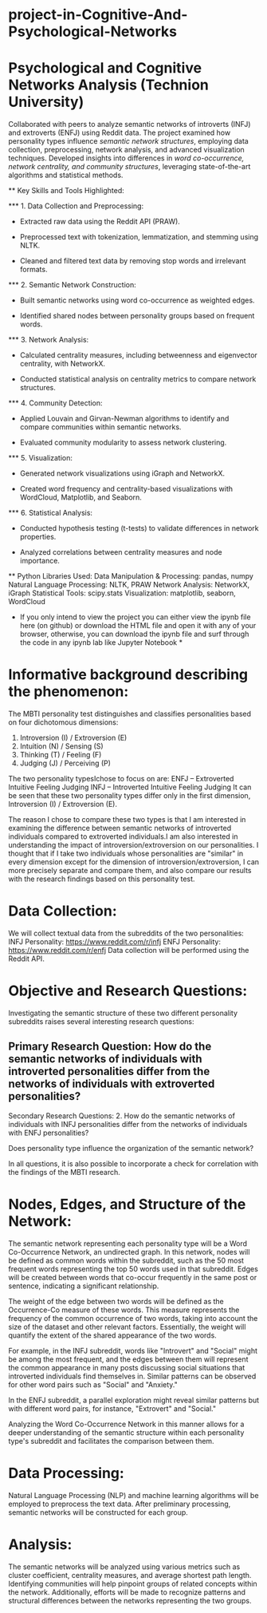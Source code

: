 # project-in-Cognitive-And-Psychological-Networks

# Psychological and Cognitive Networks Analysis (Technion University)
Collaborated with peers to analyze semantic networks of introverts (INFJ) and extroverts (ENFJ) using Reddit data. The project examined how personality types influence *semantic network structures*, employing data collection, preprocessing, network analysis, and advanced visualization techniques. Developed insights into differences in *word co-occurrence, network centrality, and community structures*, leveraging state-of-the-art algorithms and statistical methods.



** Key Skills and Tools Highlighted:

*** 1. Data Collection and Preprocessing: 

* Extracted raw data using the Reddit API (PRAW).

* Preprocessed text with tokenization, lemmatization, and stemming using NLTK.

* Cleaned and filtered text data by removing stop words and irrelevant formats.


*** 2. Semantic Network Construction:

* Built semantic networks using word co-occurrence as weighted edges.

* Identified shared nodes between personality groups based on frequent words.

*** 3. Network Analysis:

* Calculated centrality measures, including betweenness and eigenvector centrality, with NetworkX.

* Conducted statistical analysis on centrality metrics to compare network structures.

*** 4. Community Detection:

* Applied Louvain and Girvan-Newman algorithms to identify and compare communities within semantic networks.

* Evaluated community modularity to assess network clustering.

*** 5. Visualization:

* Generated network visualizations using iGraph and NetworkX.

* Created word frequency and centrality-based visualizations with WordCloud, Matplotlib, and Seaborn.

*** 6. Statistical Analysis:

* Conducted hypothesis testing (t-tests) to validate differences in network properties.

* Analyzed correlations between centrality measures and node importance.

** Python Libraries Used:
Data Manipulation & Processing: pandas, numpy
Natural Language Processing: NLTK, PRAW
Network Analysis: NetworkX, iGraph
Statistical Tools: scipy.stats
Visualization: matplotlib, seaborn, WordCloud


* If you only intend to view the project you can either view the ipynb file here (on github) or download the HTML file and open it with any of your browser, otherwise, you can download the ipynb file and surf through the code in any ipynb lab like Jupyter Notebook *
  
# Informative background describing the phenomenon:
The MBTI personality test distinguishes and classifies personalities based on four dichotomous dimensions:

  1. Introversion (I) / Extroversion (E)
  2. Intuition (N) / Sensing (S)
  3. Thinking (T) / Feeling (F)
  4. Judging (J) / Perceiving (P)

The two personality typesIchose to focus on are:
ENFJ – Extroverted Intuitive Feeling Judging
INFJ – Introverted Intuitive Feeling Judging
It can be seen that these two personality types differ only in the first dimension, Introversion (I) / Extroversion (E).

The reason I chose to compare these two types is that I am interested in examining the difference between semantic networks of introverted individuals compared to extroverted individuals.I am also interested in understanding the impact of introversion/extroversion on our personalities.
I thought that if I take two individuals whose personalities are "similar" in every dimension except for the dimension of introversion/extroversion, I can more precisely separate and compare them, and also compare our results with the research findings based on this personality test.

# Data Collection:
We will collect textual data from the subreddits of the two personalities:
INFJ Personality: https://www.reddit.com/r/infj
ENFJ Personality: https://www.reddit.com/r/enfj
Data collection will be performed using the Reddit API.

# Objective and Research Questions:
Investigating the semantic structure of these two different personality subreddits raises several interesting research questions:

## Primary Research Question: How do the semantic networks of individuals with introverted personalities differ from the networks of individuals with extroverted personalities?

Secondary Research Questions:
2. How do the semantic networks of individuals with INFJ personalities differ from the networks of individuals with ENFJ personalities?

Does personality type influence the organization of the semantic network?

In all questions, it is also possible to incorporate a check for correlation with the findings of the MBTI research.

# Nodes, Edges, and Structure of the Network:

The semantic network representing each personality type will be a Word Co-Occurrence Network, an undirected graph. In this network, nodes will be defined as common words within the subreddit, such as the 50 most frequent words representing the top 50 words used in that subreddit. Edges will be created between words that co-occur frequently in the same post or sentence, indicating a significant relationship. 

The weight of the edge between two words will be defined as the Occurrence-Co measure of these words. This measure represents the frequency of the common occurrence of two words, taking into account the size of the dataset and other relevant factors. Essentially, the weight will quantify the extent of the shared appearance of the two words.

For example, in the INFJ subreddit, words like "Introvert" and "Social" might be among the most frequent, and the edges between them will represent the common appearance in many posts discussing social situations that introverted individuals find themselves in. Similar patterns can be observed for other word pairs such as "Social" and "Anxiety."

In the ENFJ subreddit, a parallel exploration might reveal similar patterns but with different word pairs, for instance, "Extrovert" and "Social."

Analyzing the Word Co-Occurrence Network in this manner allows for a deeper understanding of the semantic structure within each personality type's subreddit and facilitates the comparison between them.

# Data Processing:
Natural Language Processing (NLP) and machine learning algorithms will be employed to preprocess the text data. After preliminary processing, semantic networks will be constructed for each group.

# Analysis:
The semantic networks will be analyzed using various metrics such as cluster coefficient, centrality measures, and average shortest path length. Identifying communities will help pinpoint groups of related concepts within the network. Additionally, efforts will be made to recognize patterns and structural differences between the networks representing the two groups.
